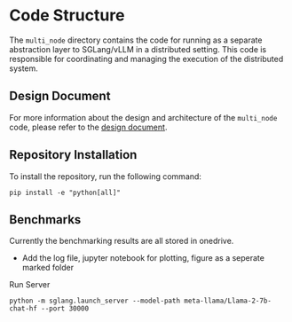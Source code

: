 # Code Structure
The `multi_node` directory contains the code for running as a separate abstraction layer to SGLang/vLLM in a distributed setting. This code is responsible for coordinating and managing the execution of the distributed system.

## Design Document
For more information about the design and architecture of the `multi_node` code, please refer to the [design document](https://docs.google.com/document/d/1sa0ewITYok7V1kb4tZ32uh6HXitcpcvjybOZpacWKuo/edit).

## Repository Installation
To install the repository, run the following command:

```
pip install -e "python[all]"
```

## Benchmarks

Currently the benchmarking results are all stored in onedrive.
- Add the log file, jupyter notebook for plotting, figure as a seperate marked folder

Run Server
```
python -m sglang.launch_server --model-path meta-llama/Llama-2-7b-chat-hf --port 30000
```
